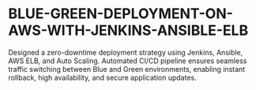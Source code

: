 # BLUE-GREEN-DEPLOYMENT-ON-AWS-WITH-JENKINS-ANSIBLE-ELB
Designed a zero-downtime deployment strategy using Jenkins, Ansible, AWS ELB, and Auto Scaling. Automated CI/CD pipeline ensures seamless traffic switching between Blue and Green environments, enabling instant rollback, high availability, and secure application updates.
